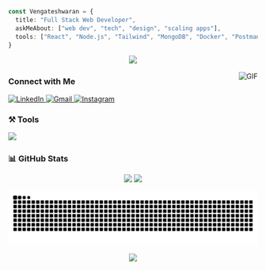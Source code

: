 
```ts
const Vengateshwaran = {
  title: "Full Stack Web Developer",
  askMeAbout: ["web dev", "tech", "design", "scaling apps"],
  tools: ["React", "Node.js", "Tailwind", "MongoDB", "Docker", "Postman", "Git"],
}
```

<p align="center">

<img src="https://readme-typing-svg.herokuapp.com?font=Fira+Code&weight=500&pause=1000&color=FFFFFF&center=true&vCenter=true&width=435&lines=Building+Fullstack+Application;Designing+Better+User+Experience+%F0%9F%8C%8C;" />

</p>

<img align="right" height="150" src="https://media1.giphy.com/media/v1.Y2lkPTc5MGI3NjExemZndDZrdTJ3cGZtdWZ0aDVqYmt5a3hxZGxja3hpMnhudjRudmNpNSZlcD12MV9pbnRlcm5hbF9naWZfYnlfaWQmY3Q9Zw/HDR31jsQUPqQo/giphy.gif" alt="GIF" />

### Connect with Me
<div align="left">

<a href="https://www.linkedin.com/in/vengateshwaran-k/" target="_blank">

<img src="https://raw.githubusercontent.com/maurodesouza/profile-readme-generator/master/src/assets/icons/social/linkedin/default.svg" width="52" height="40" alt="LinkedIn" />

</a>

<a href="mailto:kvengateshwaran1@gmail.com" target="_blank">

<img src="https://raw.githubusercontent.com/maurodesouza/profile-readme-generator/master/src/assets/icons/social/gmail/default.svg" width="52" height="40" alt="Gmail" />

</a>

<a href="https://www.instagram.com/vengateshwaran_/" target="_blank">

<img src="https://raw.githubusercontent.com/maurodesouza/profile-readme-generator/master/src/assets/icons/social/instagram/default.svg" width="52" height="40" alt="Instagram" />

</a>

</div>

### ⚒️ Tools
<p align="left">

<img src="https://skillicons.dev/icons?i=js,ts,react,nextjs,nodejs,express,mongodb,tailwind,git,docker,postman&theme=dark" />

</p>

### 📊 GitHub Stats
<p align="center">

<img src="https://github-readme-stats.vercel.app/api?username=Vengateshwaran1&show_icons=true&theme=midnight-purple&hide_border=true&border_radius=12&count_private=true&include_all_commits=true" height="180"/>

<img src="https://streak-stats.demolab.com/?user=Vengateshwaran1&theme=midnight-purple&hide_border=true&border_radius=12" height="180"/>

</p>

<p align="center">

<img src="https://raw.githubusercontent.com/Vengateshwaran1/Vengateshwaran1/output/snake.svg" alt="Snake animation" />

</p>

<p align="center">

<img src="https://readme-typing-svg.herokuapp.com?font=Fira+Code&duration=3000&pause=1000&color=8E44AD&center=true&vCenter=true&multiline=true&width=600&lines=%22Be+Kind+%26+Give+Respect.%22" />

</p>
